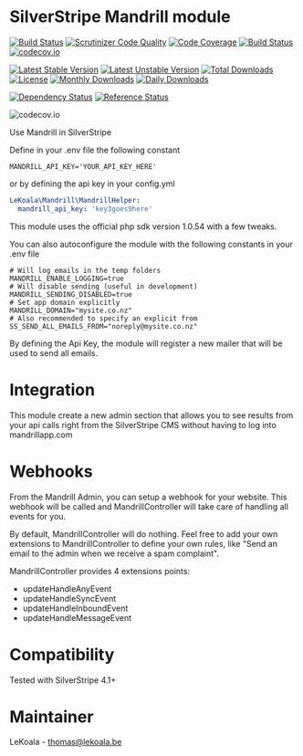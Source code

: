 SilverStripe Mandrill module
==================
[![Build Status](https://travis-ci.org/lekoala/silverstripe-mandrill.svg?branch=master)](https://travis-ci.org/lekoala/silverstripe-mandrill)
[![Scrutinizer Code Quality](https://scrutinizer-ci.com/g/lekoala/silverstripe-mandrill/badges/quality-score.png?b=master)](https://scrutinizer-ci.com/g/lekoala/silverstripe-mandrill/?branch=master)
[![Code Coverage](https://scrutinizer-ci.com/g/lekoala/silverstripe-mandrill/badges/coverage.png?b=master)](https://scrutinizer-ci.com/g/lekoala/silverstripe-mandrill/?branch=master)
[![Build Status](https://scrutinizer-ci.com/g/lekoala/silverstripe-mandrill/badges/build.png?b=master)](https://scrutinizer-ci.com/g/lekoala/silverstripe-mandrill/build-status/master)
[![codecov.io](https://codecov.io/github/lekoala/silverstripe-mandrill/coverage.svg?branch=master)](https://codecov.io/github/lekoala/silverstripe-mandrill?branch=master)

[![Latest Stable Version](https://poser.pugx.org/lekoala/silverstripe-mandrill/version)](https://packagist.org/packages/lekoala/silverstripe-mandrill)
[![Latest Unstable Version](https://poser.pugx.org/lekoala/silverstripe-mandrill/v/unstable)](//packagist.org/packages/lekoala/silverstripe-mandrill)
[![Total Downloads](https://poser.pugx.org/lekoala/silverstripe-mandrill/downloads)](https://packagist.org/packages/lekoala/silverstripe-mandrill)
[![License](https://poser.pugx.org/lekoala/silverstripe-mandrill/license)](https://packagist.org/packages/lekoala/silverstripe-mandrill)
[![Monthly Downloads](https://poser.pugx.org/lekoala/silverstripe-mandrill/d/monthly)](https://packagist.org/packages/lekoala/silverstripe-mandrill)
[![Daily Downloads](https://poser.pugx.org/lekoala/silverstripe-mandrill/d/daily)](https://packagist.org/packages/lekoala/silverstripe-mandrill)

[![Dependency Status](https://www.versioneye.com/php/lekoala:silverstripe-mandrill/badge.svg)](https://www.versioneye.com/php/lekoala:silverstripe-mandrill)
[![Reference Status](https://www.versioneye.com/php/lekoala:silverstripe-mandrill/reference_badge.svg?style=flat)](https://www.versioneye.com/php/lekoala:silverstripe-mandrill/references)

![codecov.io](https://codecov.io/github/lekoala/silverstripe-mandrill/branch.svg?branch=master)

Use Mandrill in SilverStripe

Define in your .env file the following constant

	MANDRILL_API_KEY='YOUR_API_KEY_HERE'

or by defining the api key in your config.yml

   ```yaml
   LeKoala\Mandrill\MandrillHelper:
     mandrill_api_key: 'key3goes9here'
   ```

This module uses the official php sdk version 1.0.54 with a few tweaks.

You can also autoconfigure the module with the following constants in your .env file

    # Will log emails in the temp folders
	MANDRILL_ENABLE_LOGGING=true
    # Will disable sending (useful in development)
	MANDRILL_SENDING_DISABLED=true
	# Set app domain explicitly
	MANDRILL_DOMAIN="mysite.co.nz"
	# Also recommended to specify an explicit from
	SS_SEND_ALL_EMAILS_FROM="noreply@mysite.co.nz"

By defining the Api Key, the module will register a new mailer that will be used to send all emails.

Integration
==================

This module create a new admin section that allows you to see results from
your api calls right from the SilverStripe CMS without having to log into
mandrillapp.com

Webhooks
==================

From the Mandrill Admin, you can setup a webhook for your website. This webhook
will be called and MandrillController will take care of handling all events
for you.

By default, MandrillController will do nothing. Feel free to add your own
extensions to MandrillController to define your own rules, like "Send an
email to the admin when we receive a spam complaint".

MandrillController provides 4 extensions points:
- updateHandleAnyEvent
- updateHandleSyncEvent
- updateHandleInboundEvent
- updateHandleMessageEvent

Compatibility
==================
Tested with SilverStripe 4.1+

Maintainer
==================
LeKoala - thomas@lekoala.be
